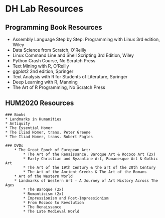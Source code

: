 # DH Lab Resources


## Programming Book Resources

* Assembly Language Step by Step: Programming with Linux 3rd edition, Wiley 
* Data Science from Scratch, O'Reilly
* Linux Command Line and Shell Scripting 3rd Edition, Wiley
* Python Crash Course, No Scratch Press
* Text Mining with R, O'Reilly
* ggplot2 2nd edition, Springer
* Text Analysis with R for Students of Literature, Springer
* Deep Learning with R, Manning
* The Art of R Programming, No Scratch Press

## HUM2020 Resources
	### Books
	* Landmarks in Humanities
	* Antiquity
	* The Essential Homer
	* The Iliad Homer, trans. Peter Greene
	* The Iliad Homer, trans. Robert Fagles

	### DVDs
		* The Great Epoch of European Art:
			* The Art of the Renaissance, Baroque Art & Rococo Art (2x)
			* Early Christian and Byzantine Art, Romanesque Art & Gothic Art
			* The Art of the 19th Century & the art of the 20th Century
			* The Art of the Ancient Greeks & The Art of the Romans
		* Art of the Western World
		* Landmarks of Western Art - A Journey of Art History Across The Ages
			* The Baroque (2x)
			* Romanticism (2x)
			* Impressionism and Post-Impressionism
			* From Rococo to Revolution
			* The Renaissance
			* The Late Medieval World